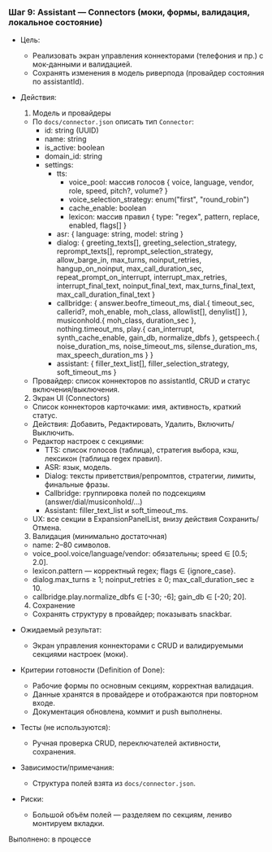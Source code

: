 ### Шаг 9: Assistant — Connectors (моки, формы, валидация, локальное состояние)

- Цель:
  - Реализовать экран управления коннекторами (телефония и пр.) с мок‑данными и валидацией.
  - Сохранять изменения в модель риверпода (провайдер состояния по assistantId).

- Действия:
  1) Модель и провайдеры
  - По `docs/connector.json` описать тип `Connector`:
    - id: string (UUID)
    - name: string
    - is_active: boolean
    - domain_id: string
    - settings:
      - tts:
        - voice_pool: массив голосов { voice, language, vendor, role, speed, pitch?, volume? }
        - voice_selection_strategy: enum("first", "round_robin")
        - cache_enable: boolean
        - lexicon: массив правил { type: "regex", pattern, replace, enabled, flags[] }
      - asr: { language: string, model: string }
      - dialog: { greeting_texts[], greeting_selection_strategy, reprompt_texts[], reprompt_selection_strategy, allow_barge_in, max_turns, noinput_retries, hangup_on_noinput, max_call_duration_sec, repeat_prompt_on_interrupt, interrupt_max_retries, interrupt_final_text, noinput_final_text, max_turns_final_text, max_call_duration_final_text }
      - callbridge: { answer.beofre_timeout_ms, dial.{ timeout_sec, callerid?, moh_enable, moh_class, allowlist[], denylist[] }, musiconhold.{ moh_class, duration_sec }, nothing.timeout_ms, play.{ can_interrupt, synth_cache_enable, gain_db, normalize_dbfs }, getspeech.{ noise_duration_ms, noise_timeout_ms, silense_duration_ms, max_speech_duration_ms } }
      - assistant: { filler_text_list[], filler_selection_strategy, soft_timeout_ms }
  - Провайдер: список коннекторов по assistantId, CRUD и статус включения/выключения.

  2) Экран UI (Connectors)
  - Список коннекторов карточками: имя, активность, краткий статус.
  - Действия: Добавить, Редактировать, Удалить, Включить/Выключить.
  - Редактор настроек с секциями:
    - TTS: список голосов (таблица), стратегия выбора, кэш, лексикон (таблица regex правил).
    - ASR: язык, модель.
    - Dialog: тексты приветствия/репромптов, стратегии, лимиты, финальные фразы.
    - Callbridge: группировка полей по подсекциям (answer/dial/musiconhold/...)
    - Assistant: filler_text_list и soft_timeout_ms.
  - UX: все секции в ExpansionPanelList, внизу действия Сохранить/Отмена.

  3) Валидация (минимально достаточная)
  - name: 2–80 символов.
  - voice_pool.voice/language/vendor: обязательны; speed ∈ [0.5; 2.0].
  - lexicon.pattern — корректный regex; flags ∈ {ignore_case}.
  - dialog.max_turns ≥ 1; noinput_retries ≥ 0; max_call_duration_sec ≥ 10.
  - callbridge.play.normalize_dbfs ∈ [-30; -6]; gain_db ∈ [-20; 20].

  4) Сохранение
  - Сохранять структуру в провайдер; показывать snackbar.

- Ожидаемый результат:
  - Экран управления коннекторами с CRUD и валидируемыми секциями настроек (моки).

- Критерии готовности (Definition of Done):
  - Рабочие формы по основным секциям, корректная валидация.
  - Данные хранятся в провайдере и отображаются при повторном входе.
  - Документация обновлена, коммит и push выполнены.

- Тесты (не используются):
  - Ручная проверка CRUD, переключателей активности, сохранения.

- Зависимости/примечания:
  - Структура полей взята из `docs/connector.json`.

- Риски:
  - Большой объём полей — разделяем по секциям, лениво монтируем вкладки.

Выполнено: в процессе
